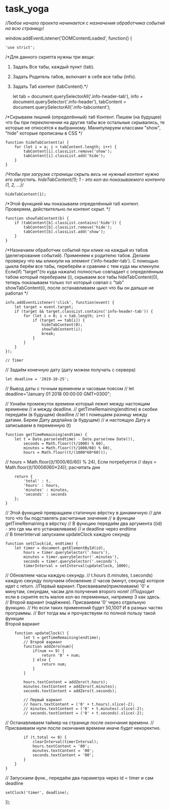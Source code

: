 # task_yoga

/*Любое начало проекта начинается с назначения обработчика событий
на всю страницу*/

window.addEventListener('DOMContentLoaded', function() {

    'use strict';
    
 /*Для данного скрипта нужны три вещи: 
 1) Задать Все табы, каждый пункт (tab). 
 2) Задать Родитель табов, включает в себя все табы (info). 
 3) Задать Таб контент (tabContent).*/
 
    let tab = document.querySelectorAll('.info-header-tab'),
        info = document.querySelector('.info-header'),
        tabContent = document.querySelectorAll('.info-tabcontent');

/*Скрываем лишний (определённый) таб Контент. Пишем (на будущее) что бы при переключении
на другие табы все остальные скрывались, те которые не относятся к выбранному.
Манипулируем классами "show", "hide" которые прописаны в CSS */

    function hideTabContent(a) {
        for (let i = a; i < tabContent.length; i++) {
            tabContent[i].classList.remove('show');
            tabContent[i].classList.add('hide');
        }
    }
    
/*Чтобы при загрузке страницы скрыть весь не нужный контент нужно его запустить.
hideTabContent(1); 1 - это кол-во показываемого контента (1, 2, ...)*/

    hideTabContent(1);
    
/*Этой функцией мы показываем определённый таб контент.
Проверяем, действительно ли контент скрыт. */

    function showTabContent(b) {
        if (tabContent[b].classList.contains('hide')) {
            tabContent[b].classList.remove('hide');
            tabContent[b].classList.add('show');
        }
    }
/*Назначаем обработчик событий при клике на каждый из табов 
(делегирование событий). Применяем к родителю табов.
Делаем проверку что мы кликнули на элемент ('info-header-tab').
С помощью цыкла берём все табы, переберём и сравним с тем куда мы кликнули.
Если(if) "target"(то куда нажали) полностью совпадает с определённым табом 
который перебераем (i), скрываем все табы hideTabContent(0), 
теперь показываем только тот который совпал с "tab" showTabContent(i),
после останавливаем цыкл что бы он дальше не работал */

    info.addEventListener('click', function(event) {
        let target = event.target;
        if (target && target.classList.contains('info-header-tab')) {
            for (let i = 0; i < tab.length; i++) {
                if (target == tab[i]) {
                    hideTabContent(0);
                    showTabContent(i);
                    break;
                }
            }
        }
    });

    // Timer
    
 // Задаём конечную дату (дату можем получать с сервера)
 
    let deadline = '2019-10-25';
    
 // Вывод даты с точным временем и часовым поясом
    // let deadline="January 01 2018 00:00:00 GMT+0300";

 // Узнаём промежуток времени который лежит между настоящим временем 
 // и между deadline.
 // getTimeRemaining(endtime) в скобки передаём (в будущем) deadline
 // let t помещаем разницу между датами. Берем Дату дедлайна (в будущем)
 // и настоящую Дату и записываем в переменную (t) 
 
    function getTimeRemaining(endtime) {
        let t = Date.parse(endtime) - Date.parse(new Date()),
            seconds = Math.floor((t/1000) % 60),
            minutes = Math.floor((t/1000/60) % 60),
            hours = Math.floor((t/(1000*60*60)));
            
 // hours = Math.floor((t/1000/60/60) % 24), Если потребуется 
 // days = Math.floor((t/1000*60*60*24));    расчитать дни
 
        return { 
            'total' : t,
            'hours' : hours,
            'minutes' : minutes,
            'seconds' : seconds
        };
    }

 // Этой функцией превращаем статичную вёрстку в динамичную 
 // для того что бы подставлять расчитаные значения 
 // в функции getTimeRemaining в вёрстку
 // В функцию передаём два аргумента ((id) - это где мы его устанавливаем)
 // и deadline через endtime  
 // В timerInterval запускаем updateClock каждую секунду
 
    function setClock(id, endtime) {
        let timer = document.getElementById(id), 
            hours = timer.querySelector('.hours'),
            minutes = timer.querySelector('.minutes'),
            seconds = timer.querySelector('.seconds'),
            timerInterval = setInterval(updateClock, 1000);

 // Обновляем часы каждую секунду.
 // t.hours (t.minutes, t.seconds) каждую секунду получаем обновление 
 // часов (минут, секунд) которое идет с return.
 //Первый вариант. Присваиваем(приклеиваем) '0' к минутам, секундам, часам для получения второго ноля!
 //Подходит если в скрипте есть малое кол-во переменных, например 3 как здесь.  
 // Второй вариант (надёжнее). Присваивем '0' через отдельную функцию.
 // Но если таких применений будет 50,100? И в разных частях программы. 
 // Вот тогда мы и прочувствуем по полной пользу такой функции  
 Второй вариант
 
        function updateClock() {
            let t = getTimeRemaining(endtime);
            // Второй вариант 
            function addZero(num){
                if(num <= 9) {
                    return '0' + num;
                } else {
                    return num;
                }
            }
                
            hours.textContent = addZero(t.hours);
            minutes.textContent = addZero(t.minutes);
            seconds.textContent = addZero(t.seconds);
            
            // Первый вариант
            // hours.textContent = ('0' + t.hours).slice(-2);
            // minutes.textContent = ('0' + t.minutes).slice(-2);
            // seconds.textContent = ('0' + t.seconds).slice(-2);

 // Останавливаем таймер на странице после окончания времени.
 // Присваиваем нули после окончания времени иначе будет некоректно. 
 
            if (t.total <= 0) {
                clearInterval(timerInterval); 
                hours.textContent = '00';
                minutes.textContent = '00';
                seconds.textContent = '00';
            }
        }
    }
    
 // Запускаем функ., передаём два параметра через id = timer и сам deadline
 
    setClock('timer', deadline);
});

